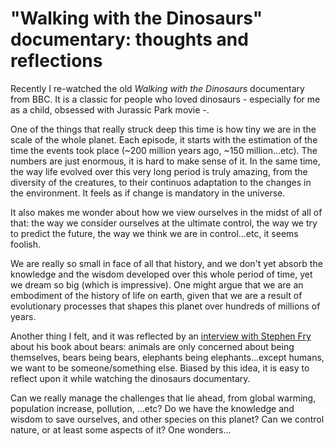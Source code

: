 # "Walking with the Dinosaurs" documentary: thoughts and reflections

Recently I re-watched the old *Walking with the Dinosaurs* documentary from BBC. It is a classic for people who loved dinosaurs - especially for me as a child, obsessed with Jurassic Park movie -.

One of the things that really struck deep this time is how tiny we are in the scale of the whole planet. Each episode, it starts with the estimation of the time the events took place (~200 million years ago, ~150 million...etc). The numbers are just enormous, it is hard to make sense of it. In the same time, the way life evolved over this very long period is truly amazing, from the diversity of the creatures, to their continuos adaptation to the changes in the environment. It feels as if change is mandatory in the universe.

It also makes me wonder about how we view ourselves in the midst of all of that: the way we consider ourselves at the ultimate control, the way we try to predict the future, the way we think we are in control...etc, it seems foolish.

We are really so small in face of all that history, and we don't yet absorb the knowledge and the wisdom developed over this whole period of time, yet we dream so big (which is impressive). One might argue that we are an embodiment of the history of life on earth, given that we are a result of evolutionary processes that shapes this planet over hundreds of millions of years.

Another thing I felt, and it was reflected by an [interview with Stephen Fry](https://www.youtube.com/watch?v=39ya2Drpj3s) about his book about bears: animals are only concerned about being themselves, bears being bears, elephants being elephants...except humans, we want to be someone/something else. Biased by this idea, it is easy to reflect upon it while watching the dinosaurs documentary.

Can we really manage the challenges that lie ahead, from global warming, population increase, pollution, ...etc? Do we have the knowledge and wisdom to save ourselves, and other species on this planet? Can we control nature, or at least some aspects of it? One wonders...
